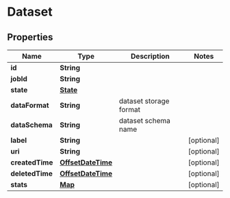 
# Dataset

## Properties
Name | Type | Description | Notes
------------ | ------------- | ------------- | -------------
**id** | **String** |  | 
**jobId** | **String** |  | 
**state** | [**State**](State.md) |  | 
**dataFormat** | **String** | dataset storage format | 
**dataSchema** | **String** | dataset schema name | 
**label** | **String** |  |  [optional]
**uri** | **String** |  |  [optional]
**createdTime** | [**OffsetDateTime**](OffsetDateTime.md) |  |  [optional]
**deletedTime** | [**OffsetDateTime**](OffsetDateTime.md) |  |  [optional]
**stats** | [**Map**](Map.md) |  |  [optional]



